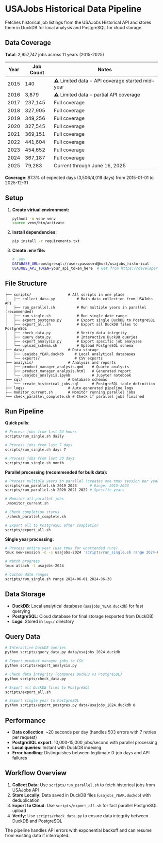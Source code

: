 # USAJobs Historical Data Pipeline

Fetches historical job listings from the USAJobs Historical API and stores them in DuckDB for local analysis and PostgreSQL for cloud storage.

## Data Coverage

**Total**: 2,957,747 jobs across 11 years (2015-2025)

| Year | Job Count | Notes |
|------|-----------|-------|
| 2015 | 140 | ⚠️ Limited data - API coverage started mid-year |
| 2016 | 3,879 | ⚠️ Limited data - partial API coverage |
| 2017 | 237,145 | Full coverage |
| 2018 | 327,905 | Full coverage |
| 2019 | 349,256 | Full coverage |
| 2020 | 327,545 | Full coverage |
| 2021 | 369,151 | Full coverage |
| 2022 | 441,604 | Full coverage |
| 2023 | 454,652 | Full coverage |
| 2024 | 367,187 | Full coverage |
| 2025 | 79,283 | Current through June 16, 2025 |

**Coverage**: 87.3% of expected days (3,506/4,018 days) from 2015-01-01 to 2025-12-31

## Setup

1. **Create virtual environment:**
   ```bash
   python3 -m venv venv
   source venv/bin/activate
   ```

2. **Install dependencies:**
   ```bash
   pip install -r requirements.txt
   ```

3. **Create .env file:**
   ```bash
   # .env
   DATABASE_URL=postgresql://user:password@host/usajobs_historical
   USAJOBS_API_TOKEN=your_api_token_here  # Get from https://developer.usajobs.gov/
   ```

## File Structure

```
├── scripts/                 # All scripts in one place
│   ├── collect_data.py          # Main data collection from USAJobs API
│   ├── run_parallel.sh          # Run multiple years in parallel (recommended)
│   ├── run_single.sh            # Run single date range
│   ├── export_postgres.py       # Export single DuckDB to PostgreSQL
│   ├── export_all.sh            # Export all DuckDB files to PostgreSQL
│   ├── check_data.py            # Verify data integrity
│   ├── query_data.py            # Interactive DuckDB queries
│   ├── export_analysis.py       # Export specific job analyses
│   └── upload_schema.sh         # Upload PostgreSQL schema
├── data/                    # Data storage
│   ├── usajobs_YEAR.duckdb     # Local analytical databases
│   └── exports/                # CSV exports
├── analysis/                # Analysis and reports
│   ├── product_manager_analysis.qmd    # Quarto analysis
│   ├── product_manager_analysis.html   # Generated report
│   └── usajobs_analysis.ipynb          # Jupyter notebook
├── sql/                     # Database schemas
│   └── create_historical_jobs.sql      # PostgreSQL table definition
├── logs/                    # Auto-generated pipeline logs
├── monitor_current.sh       # Monitor running parallel jobs
└── check_parallel_complete.sh # Check if parallel jobs finished
```

## Run Pipeline

**Quick pulls:**
```bash
# Process jobs from last 24 hours
scripts/run_single.sh daily

# Process jobs from last 7 days
scripts/run_single.sh days 7

# Process jobs from last 30 days
scripts/run_single.sh month
```

**Parallel processing (recommended for bulk data):**
```bash
# Process multiple years in parallel (creates one tmux session per year)
scripts/run_parallel.sh 2019 2023      # Range: 2019-2023
scripts/run_parallel.sh 2020 2021 2022 # Specific years

# Monitor all parallel jobs
./monitor_current.sh

# Check completion status
./check_parallel_complete.sh

# Export all to PostgreSQL after completion
scripts/export_all.sh
```

**Single year processing:**
```bash
# Process entire year (use tmux for unattended runs)
tmux new-session -d -s usajobs-2024 'scripts/run_single.sh range 2024-01-01 2024-12-31'

# Watch progress
tmux attach -t usajobs-2024

# Custom date ranges
scripts/run_single.sh range 2024-06-01 2024-06-30
```

## Data Storage

- **DuckDB**: Local analytical database (`usajobs_YEAR.duckdb`) for fast querying
- **PostgreSQL**: Cloud database for final storage (exported from DuckDB)
- **Logs**: Stored in `logs/` directory

## Query Data

```bash
# Interactive DuckDB queries
python scripts/query_data.py data/usajobs_2024.duckdb

# Export product manager jobs to CSV
python scripts/export_analysis.py

# Check data integrity (compares DuckDB vs PostgreSQL)
python scripts/check_data.py

# Export all DuckDB files to PostgreSQL
scripts/export_all.sh

# Export single year to PostgreSQL
python scripts/export_postgres.py data/usajobs_2024.duckdb 8
```

## Performance

- **Data collection**: ~20 seconds per day (handles 503 errors with 7 retries per request)
- **PostgreSQL export**: 10,000-15,000 jobs/second with parallel processing  
- **Local queries**: Instant with DuckDB indexing
- **Error handling**: Distinguishes between legitimate 0-job days and API failures

## Workflow Overview

1. **Collect Data**: Use `scripts/run_parallel.sh` to fetch historical jobs from USAJobs API
2. **Store Locally**: Data saved in DuckDB files (`usajobs_YEAR.duckdb`) with deduplication
3. **Export to Cloud**: Use `scripts/export_all.sh` for fast parallel PostgreSQL upload
4. **Verify**: Use `scripts/check_data.py` to ensure data integrity between DuckDB and PostgreSQL

The pipeline handles API errors with exponential backoff and can resume from existing data if interrupted.